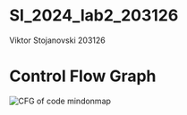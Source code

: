 # SI_2024_lab2_203126
Viktor Stojanovski 203126
# Control Flow Graph
![CFG of code mindonmap](https://github.com/zon1k57/SI_2024_lab2_203126/assets/88632510/7dc51a6e-0185-470d-9acf-eb2b17e3f1f0)
